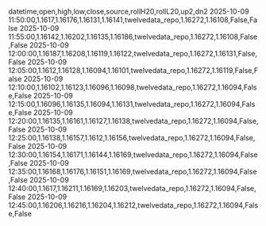 datetime,open,high,low,close,source,rollH20,rollL20,up2,dn2
2025-10-09 11:50:00,1.1617,1.16176,1.16131,1.16141,twelvedata_repo,1.16272,1.16108,False,False
2025-10-09 11:55:00,1.16142,1.16202,1.16135,1.16186,twelvedata_repo,1.16272,1.16108,False,False
2025-10-09 12:00:00,1.16187,1.16208,1.16119,1.16122,twelvedata_repo,1.16272,1.16131,False,False
2025-10-09 12:05:00,1.1612,1.16128,1.16094,1.16101,twelvedata_repo,1.16272,1.16119,False,False
2025-10-09 12:10:00,1.16102,1.16123,1.16096,1.16098,twelvedata_repo,1.16272,1.16094,False,False
2025-10-09 12:15:00,1.16096,1.16135,1.16094,1.16131,twelvedata_repo,1.16272,1.16094,False,False
2025-10-09 12:20:00,1.16135,1.16161,1.16127,1.16138,twelvedata_repo,1.16272,1.16094,False,False
2025-10-09 12:25:00,1.16138,1.16157,1.1612,1.16156,twelvedata_repo,1.16272,1.16094,False,False
2025-10-09 12:30:00,1.16154,1.16171,1.16144,1.16169,twelvedata_repo,1.16272,1.16094,False,False
2025-10-09 12:35:00,1.16168,1.16176,1.16151,1.16169,twelvedata_repo,1.16272,1.16094,False,False
2025-10-09 12:40:00,1.1617,1.16211,1.16169,1.16203,twelvedata_repo,1.16272,1.16094,False,False
2025-10-09 12:45:00,1.16206,1.16216,1.16204,1.16212,twelvedata_repo,1.16272,1.16094,False,False
